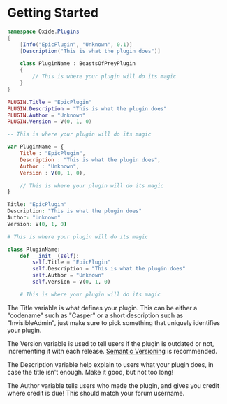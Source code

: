 # Getting Started

``` csharp
namespace Oxide.Plugins
{
    [Info("EpicPlugin", "Unknown", 0.1)]
    [Description("This is what the plugin does")]

    class PluginName : BeastsOfPreyPlugin
    {
        // This is where your plugin will do its magic
    }
}
```

``` lua
PLUGIN.Title = "EpicPlugin"
PLUGIN.Description = "This is what the plugin does"
PLUGIN.Author = "Unknown"
PLUGIN.Version = V(0, 1, 0)

-- This is where your plugin will do its magic
```

``` javascript
var PluginName = {
    Title : "EpicPlugin",
    Description : "This is what the plugin does",
    Author : "Unknown",
    Version : V(0, 1, 0),

    // This is where your plugin will do its magic
}
```

``` coffeescript
Title: "EpicPlugin"
Description: "This is what the plugin does"
Author: "Unknown"
Version: V(0, 1, 0)

# This is where your plugin will do its magic
```

``` python
class PluginName:
    def __init__(self):
        self.Title = "EpicPlugin"
        self.Description = "This is what the plugin does"
        self.Author = "Unknown"
        self.Version = V(0, 1, 0)

    # This is where your plugin will do its magic
```

The Title variable is what defines your plugin. This can be either a "codename" such as "Casper" or a short description such as "InvisibleAdmin", just make sure to pick something that uniquely identifies your plugin.

The Version variable is used to tell users if the plugin is outdated or not, incrementing it with each release. [Semantic Versioning](http://semver.org/) is recommended.

The Description variable help explain to users what your plugin does, in case the title isn't enough. Make it good, but not too long!

The Author variable tells users who made the plugin, and gives you credit where credit is due! This should match your forum username.
